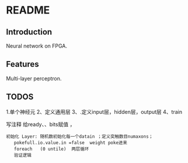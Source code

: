 # README

## Introduction

Neural network on FPGA.

## Features

Multi-layer perceptron.

## TODOS

1.单个神经元
2、定义通用层
3、.定义input层，hidden层，output层
4、train

写注释
给ready、、bits赋值 ，

    初始化 Layer: 随机数初始化每一个datain ；定义突触数目numaxons；
       pokefull.io.value.in =false  weight poke进来
       foreach   (0 untile)  两层循环
       验证逻辑